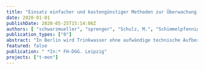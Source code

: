 ```yaml
---
title: "Einsatz einfacher und kostengünstiger Methoden zur Überwachung von Fließzeiten und Prozessen in der Grundwasseranreicherung"
date: 2020-01-01
publishDate: 2020-05-25T15:14:06Z
authors: [ "schwarzmueller", "sprenger", "Schulz, M.", "Schimmelpfennig, S.", "Lorenzen, G." ]
publication_types: ["0"]
abstract: "In Berlin wird Trinkwasser ohne aufwändige technische Aufbereitung über naturnahe Verfahren gewonnen. Ca. 80% des geförderten Rohwassers stammen aus Uferfiltration oder künstlich angereichertem Grundwasser (Möller & Burgschweiger 2008). Nach der Entfernung von Eisen und Mangan über Belüftung und Filtration wird im Routinebetrieb grundsätzlich auf eine chemische Desinfektion verzichtet. Zur Gewährleistung der hygienischen Sicherheit haben die Wasserschutzgebiete und hier insbesondere die engere Schutzzone (Zone II) daher eine wichtige Bedeutung. Deren Ausdehnung reicht von der Fassungsanlage bis zu der Linie, von der aus das genutzte Grundwasser 50 Tage im Grundwasserleiter fließt, bevor es über Brunnen zum Wasserwerk gefördert wird (DVGW 2006). Durch die Einhaltung dieser 50-Tage-Richtlinie wird v.a. der Schutz vor mikrobiellen Verunreinigungen angestrebt. Die Aufenthaltszeit des Wassers in der Untergrundpassage kann direkt durch Markierungsversuche ermittelt werden. Da solche Tracer-Untersuchungen zeitlich und technisch aufwändig sind, wurde im Rahmen verschiedener gemeinsamer Forschungsprojekte der Berliner Wasserbetriebe und des Kompetenzzentrums Wasser Berlin geprüft, mit welchen einfachen, kostengünstigen Methoden die Fließzeiten und die Auswirkungen sich ändernder klimatischer Randbedingungen im Betrieb der Grundwasseranreicherung und der Trinkwasserbrunnen überwacht werden können (Sprenger et al. 2016). Dabei wurden unter anderem kontinuierlich messende Temperatur-Druck-Sonden eingesetzt, sowie Geräte zur Quasi-Echtzeitmessung mikrobiologischer Parameter. Parallel wurde für einen Wasserwerksstandort in Berlin ein vereinfachtes numerisches Modell erstellt, mit dem Anreicherungsszenarien in Abhängigkeit der Temperatur des angereicherten Wassers gerechnet und bewertet werden können. Außerdem wurde der Einfluss der Wassertemperatur auf betriebliche Parameter der Oberflächenwasseraufbereitung untersucht. Die Untersuchungen sind ebenfalls Grundlage für risikobasierte Bewertungsansätze für hydraulische und mikrobiologische Parameter und die Ableitung betrieblicher Maßnahmen gegen eine Unterschreitung der 50-Tage-Verweilzeit."
featured: false
publication: " *In:* FH-DGG. Leipzig"
projects: ["t-mon"]
---
```


